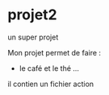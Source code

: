 # projet2
un super projet

Mon projet permet de faire : 
- le café et le thé ...

il contien un fichier action
